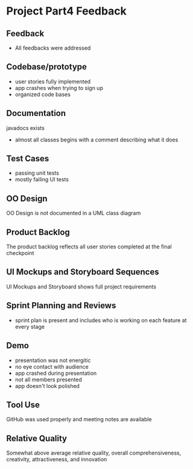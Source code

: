 # Project Part4 Feedback

## Feedback
- All feedbacks were addressed 

## Codebase/prototype
- user stories fully implemented
- app crashes when trying to sign up
- organized code bases 

## Documentation
javadocs exists
- almost all classes begins
with a comment describing what it does 

## Test Cases
- passing unit tests
- mostly failing UI tests 

## OO Design
OO Design is not documented in a UML class diagram 

## Product Backlog
The product backlog reflects all user stories completed at the 
final checkpoint 

## UI Mockups and Storyboard Sequences

UI Mockups and Storyboard shows 
full project requirements 

## Sprint Planning and Reviews

- sprint plan is present and includes who is working on each
feature at every stage 

## Demo

- presentation was not energitic
- no eye contact with audience
- app crashed during presentation
- not all members presented
- app doesn't look polished

## Tool Use
GitHub was used properly and meeting notes
are available 

## Relative  Quality
Somewhat above average relative quality, overall
comprehensiveness, creativity, attractiveness, and innovation 
